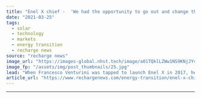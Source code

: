 ```yaml
---
title: "Enel X chief -  'We had the opportunity to go out and change the rules of the game'"
date: "2021-03-25"
tags: 
  - solar
  - technology
  - markets
  - energy transition
  - recharge news
source: "recharge news"
image_url: "https://images-global.nhst.tech/image/a01TQklLZWw1NS9KNjJYcHI1blEwRWNwdVYwcndTVTJJaStJZnZuNTBIQT0=/nhst/binary/90533ef184ae108c886c79e52d979bed"
image_fp: "/assets/img/post_thumbnails/25.jpg"
lead: "When Francesco Venturini was tapped to launch Enel X in 2017, he was told to ‘go out and break things’ to help reinvent the Italian utility. Here he reflects in an exclusive think-piece for Recharge what the company has ‘broken best’ and how it has changed the direction of travel for the group's energy transition."
article_url: "https://www.rechargenews.com/energy-transition/enel-x-chief-we-had-the-opportunity-to-go-out-and-change-the-rules-of-the-game/2-1-986902"
---
```


---

